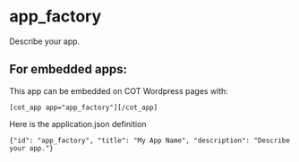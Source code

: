 app_factory
===========
Describe your app.

For embedded apps:
------------------
This app can be embedded on COT Wordpress pages with:

`[cot_app app="app_factory"][/cot_app]`

Here is the application.json definition

`{"id": "app_factory", "title": "My App Name", "description": "Describe your app."}`

